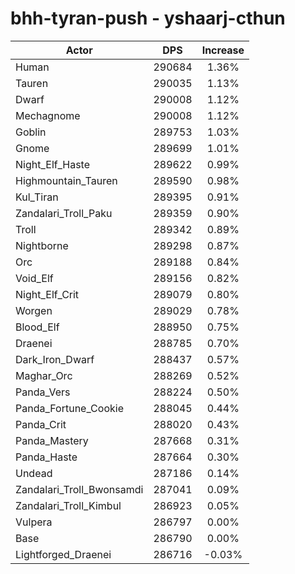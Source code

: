 # bhh-tyran-push - yshaarj-cthun
| Actor | DPS | Increase |
|---|:---:|:---:|
|Human|290684|1.36%|
|Tauren|290035|1.13%|
|Dwarf|290008|1.12%|
|Mechagnome|290008|1.12%|
|Goblin|289753|1.03%|
|Gnome|289699|1.01%|
|Night_Elf_Haste|289622|0.99%|
|Highmountain_Tauren|289590|0.98%|
|Kul_Tiran|289395|0.91%|
|Zandalari_Troll_Paku|289359|0.90%|
|Troll|289342|0.89%|
|Nightborne|289298|0.87%|
|Orc|289188|0.84%|
|Void_Elf|289156|0.82%|
|Night_Elf_Crit|289079|0.80%|
|Worgen|289029|0.78%|
|Blood_Elf|288950|0.75%|
|Draenei|288785|0.70%|
|Dark_Iron_Dwarf|288437|0.57%|
|Maghar_Orc|288269|0.52%|
|Panda_Vers|288224|0.50%|
|Panda_Fortune_Cookie|288045|0.44%|
|Panda_Crit|288020|0.43%|
|Panda_Mastery|287668|0.31%|
|Panda_Haste|287664|0.30%|
|Undead|287186|0.14%|
|Zandalari_Troll_Bwonsamdi|287041|0.09%|
|Zandalari_Troll_Kimbul|286923|0.05%|
|Vulpera|286797|0.00%|
|Base|286790|0.00%|
|Lightforged_Draenei|286716|-0.03%|
